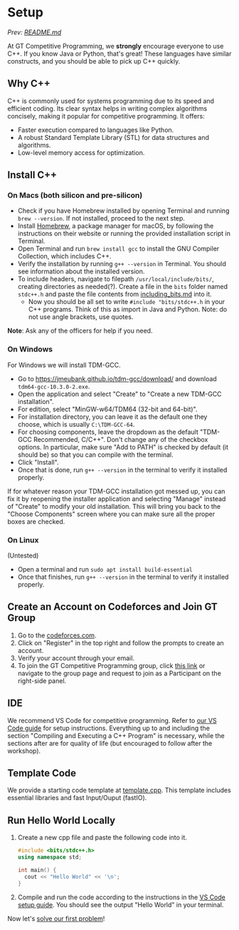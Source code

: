 # Setup

*Prev: [README.md](./README.md)*

At GT Competitive Programming, we **strongly** encourage everyone to use C++. If you know Java or Python, that's great! These languages have similar constructs, and you should be able to pick up C++ quickly.

## Why C++

C++ is commonly used for systems programming due to its speed and efficient coding. Its clear syntax helps in writing complex algorithms concisely, making it popular for competitive programming. It offers:

- Faster execution compared to languages like Python.
- A robust Standard Template Library (STL) for data structures and algorithms.
- Low-level memory access for optimization.

## Install C++

### On Macs (both silicon and pre-silicon)

- Check if you have Homebrew installed by opening Terminal and running `brew --version`. If not installed, proceed to the next step.
- Install [Homebrew](https://brew.sh/), a package manager for macOS, by following the instructions on their website or running the provided installation script in Terminal.
- Open Terminal and run `brew install gcc` to install the GNU Compiler Collection, which includes C++.
- Verify the installation by running `g++ --version` in Terminal. You should see information about the installed version.
- To include headers, navigate to filepath `/usr/local/include/bits/`, creating directories as needed(?). Create a file in the `bits` folder named `stdc++.h` and paste the file contents from [including_bits.md](./appendix/including_bits.md) into it.
  - Now you should be all set to write `#include "bits/stdc++.h` in your C++ programs. Think of this as import in Java and Python. Note: do not use angle brackets, use quotes.

**Note**: Ask any of the officers for help if you need.

### On Windows

For Windows we will install TDM-GCC.

- Go to https://jmeubank.github.io/tdm-gcc/download/ and download `tdm64-gcc-10.3.0-2.exe`.
- Open the application and select "Create" to "Create a new TDM-GCC installation".
- For edition, select "MinGW-w64/TDM64 (32-bit and 64-bit)".
- For installation directory, you can leave it as the default one they choose, which is usually `C:\TDM-GCC-64`.
- For choosing components, leave the dropdown as the default "TDM-GCC Recommended, C/C++". Don't change any of the checkbox options. In particular, make sure "Add to PATH" is checked by default (it should be) so that you can compile with the terminal.
- Click "Install".
- Once that is done, run `g++ --version` in the terminal to verify it installed properly.

If for whatever reason your TDM-GCC installation got messed up, you can fix it by reopening the installer application and selecting "Manage" instead of "Create" to modify your old installation. This will bring you back to the "Choose Components" screen where you can make sure all the proper boxes are checked.

### On Linux

(Untested)

- Open a terminal and run `sudo apt install build-essential`
- Once that finishes, run `g++ --version` in the terminal to verify it installed properly.

## Create an Account on Codeforces and Join GT Group

1. Go to the [codeforces.com](https://codeforces.com/).
2. Click on "Register" in the top right and follow the prompts to create an account.
3. Verify your account through your email.
4. To join the GT Competitive Programming group, click [this link](https://codeforces.com/group/j7YsoIFtw4/contests) or navigate to the group page and request to join as a Participant on the right-side panel.

## IDE

We recommend VS Code for competitive programming. Refer to [our VS Code guide](./appendix/vscode.md) for setup instructions. Everything up to and including the section "Compiling and Executing a C++ Program" is necessary, while the sections after are for quality of life (but encouraged to follow after the workshop).

<!-- We recommend using Sublime Text for competitive programming (please make our life easier and use Sublime Text, if only for CP). Below are the instructions to get started with C++ development in Sublime Text.

- Download and install [Sublime Text](https://www.sublimetext.com/3).
- After installing Sublime Text, you'll need to configure it to work with your C++ compiler (e.g., MinGW).
- Go to "Tools" > "Build System" > "New Build System..." in Sublime Text.
- Delete the pre-filled content and paste the following code:
  ```json
  {
    "cmd": ["g++.exe", "-std=c++14", "-o", "$file_base_name", "$file", "&&", "start", "cmd", "/c", "$file_base_name & echo. & echo. & pause"],
    "shell": true,
    "selector": "source.c++"
  }
  ```
- Save the file to the default directory they provide with a meaningful name, like `cpp_build.sublime-build`.
- Now you can press Ctrl + B to compile and run C++ files directly within Sublime Text.

*Note*: Sublime may once in awhile ask for you to buy their premium version. Just ignore this, premium has no better features. -->

## Template Code

We provide a starting code template at [template.cpp](./appendix/template.cpp). This template includes essential libraries and fast Input/Ouput (fastIO).

## Run Hello World Locally

1. Create a new cpp file and paste the following code into it.

   ```cpp
   #include <bits/stdc++.h>
   using namespace std;

   int main() {
     cout << "Hello World" << '\n';
   }
   ```

2. Compile and run the code according to the instructions in the [VS Code setup guide](./appendix/vscode.md). You should see the output "Hello World" in your terminal.

Now let's [solve our first problem](./2_solve_your_first_problem.md)!
